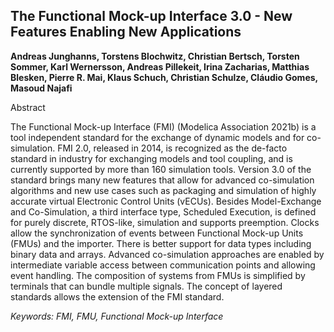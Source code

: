
## The Functional Mock-up Interface 3.0 - New Features Enabling New Applications

**Andreas Junghanns, Torstens Blochwitz, Christian Bertsch, Torsten Sommer,
Karl Wernersson, Andreas Pillekeit, Irina Zacharias, Matthias Blesken, Pierre R. Mai,
Klaus Schuch, Christian Schulze, Cláudio Gomes, Masoud Najafi**

Abstract

The Functional Mock-up Interface (FMI) (Modelica Association
2021b) is a tool independent standard for the exchange
of dynamic models and for co-simulation. FMI
2.0, released in 2014, is recognized as the de-facto standard
in industry for exchanging models and tool coupling,
and is currently supported by more than 160 simulation
tools. Version 3.0 of the standard brings many new features
that allow for advanced co-simulation algorithms
and new use cases such as packaging and simulation of
highly accurate virtual Electronic Control Units (vECUs).
Besides Model-Exchange and Co-Simulation, a third interface
type, Scheduled Execution, is defined for purely
discrete, RTOS-like, simulation and supports preemption.
Clocks allow the synchronization of events between Functional
Mock-up Units (FMUs) and the importer. There
is better support for data types including binary data and
arrays. Advanced co-simulation approaches are enabled
by intermediate variable access between communication
points and allowing event handling. The composition of
systems from FMUs is simplified by terminals that can
bundle multiple signals. The concept of layered standards
allows the extension of the FMI standard.

*Keywords: FMI, FMU, Functional Mock-up Interface*
